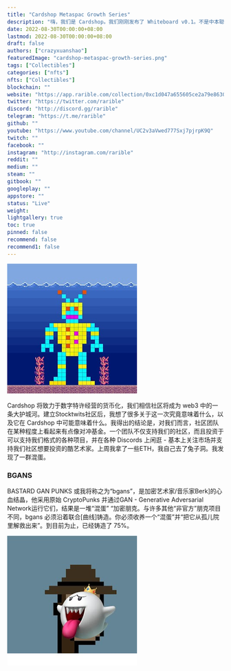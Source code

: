 ```yaml
---
title: "Cardshop Metaspac Growth Series"
description: "嗨，我们是 Cardshop。我们刚刚发布了 Whiteboard v0.1。不是中本聪。更像是博客文章或日记条目。我们认为这很酷。"
date: 2022-08-30T00:00:00+08:00
lastmod: 2022-08-30T00:00:00+08:00
draft: false
authors: ["crazyxuanshao"]
featuredImage: "cardshop-metaspac-growth-series.png"
tags: ["Collectibles"]
categories: ["nfts"]
nfts: ["Collectibles"]
blockchain: ""
website: "https://app.rarible.com/collection/0xc1d047a655605ce2a79e8630dd12f6f179969cfd"
twitter: "https://twitter.com/rarible"
discord: "http://discord.gg/rarible"
telegram: "https://t.me/rarible"
github: ""
youtube: "https://www.youtube.com/channel/UC2v3aVwed777Sxj7pjrpK9Q"
twitch: ""
facebook: ""
instagram: "http://instagram.com/rarible"
reddit: ""
medium: ""
steam: ""
gitbook: ""
googleplay: ""
appstore: ""
status: "Live"
weight: 
lightgallery: true
toc: true
pinned: false
recommend: false
recommend1: false
---
```

![unnamed](unnamed.png)

Cardshop 将致力于数字特许经营的货币化，我们相信社区将成为 web3 中的一条大护城河。建立Stocktwits社区后，我想了很多关于这一次究竟意味着什么，以及它在 Cardshop 中可能意味着什么。我得出的结论是，对我们而言，社区团队在某种程度上看起来有点像对冲基金。一个团队不仅支持我们的社区，而且投资于可以支持我们格式的各种项目，并在各种 Discords 上闲逛 - 基本上关注市场并支持我们社区想要投资的酷艺术家。上周我拿了一些ETH，我自己去了兔子洞。我发现了一群混蛋。

### BGANS

BASTARD GAN PUNKS 或我将称之为“bgans”，是加密艺术家/音乐家Berk]的心血结晶，他采用原始 CryptoPunks 并通过GAN - Generative Adversarial Network运行它们，结果是一堆“混蛋” “加密朋克。与许多其他“非官方”朋克项目不同，bgans 必须沿着联合[曲线]铸造。你必须收养一个“混蛋”并“把它从孤儿院里解救出来”。到目前为止，已经铸造了 75%。



![unnameddas](unnameddas.png)